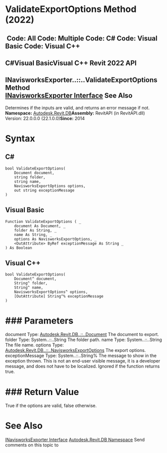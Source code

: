 # ValidateExportOptions Method (2022)

﻿
 Code: All Code: Multiple Code: C# Code: Visual Basic Code: Visual C++   
---  
C#Visual BasicVisual C++
Revit 2022 API  
---  
INavisworksExporter..::..ValidateExportOptions Method   
[INavisworksExporter Interface](b389017c-d7af-f0a4-7440-e9dc30f47718.md "INavisworksExporter Interface") See Also  
---  
Determines if the inputs are valid, and returns an error message if not. 
**Namespace:** [Autodesk.Revit.DB](87546ba7-461b-c646-cbb1-2cb8f5bff8b2.md "Autodesk.Revit.DB Namespace")**Assembly:** RevitAPI (in RevitAPI.dll) Version: 22.0.0.0 (22.1.0.0)**Since:** 2014 
# Syntax
C#  
---  
```text
bool ValidateExportOptions(
	Document document,
	string folder,
	string name,
	NavisworksExportOptions options,
	out string exceptionMessage
)
```
  
Visual Basic  
---  
```text
Function ValidateExportOptions ( _
	document As Document, _
	folder As String, _
	name As String, _
	options As NavisworksExportOptions, _
	<OutAttribute> ByRef exceptionMessage As String _
) As Boolean
```
  
Visual C++  
---  
```text
bool ValidateExportOptions(
	Document^ document, 
	String^ folder, 
	String^ name, 
	NavisworksExportOptions^ options, 
	[OutAttribute] String^% exceptionMessage
)
```
  
# ### Parameters
document
    Type: [Autodesk.Revit.DB..::..Document](db03274b-a107-aa32-9034-f3e0df4bb1ec.md "Document Class") The document to export. 
folder
    Type: System..::..String The folder path. 
name
    Type: System..::..String The file name. 
options
    Type: [Autodesk.Revit.DB..::..NavisworksExportOptions](a58dbe71-1be7-dad6-51b6-5386c162cf87.md "NavisworksExportOptions Class") The export options. 
exceptionMessage
    Type: System..::..String% The message to show in the exception thrown. This is not an end-user visible message, it is a developer message, and does not have to be localized. Ignored if the function returns true. 
# ### Return Value
True if the options are valid, false otherwise. 
# See Also
[INavisworksExporter Interface](b389017c-d7af-f0a4-7440-e9dc30f47718.md "INavisworksExporter Interface")
[Autodesk.Revit.DB Namespace](87546ba7-461b-c646-cbb1-2cb8f5bff8b2.md "Autodesk.Revit.DB Namespace")
Send comments on this topic to 